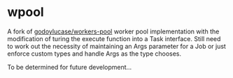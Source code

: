 # wpool

A fork of [godoylucase/workers-pool](https://github.com/godoylucase/workers-pool) worker pool implementation with the modification of turing the execute function into a Task interface. Still need to work out the necessity of maintaining an Args parameter for a Job or just enforce custom types and handle Args as the type chooses. 

To be determined for future development...
